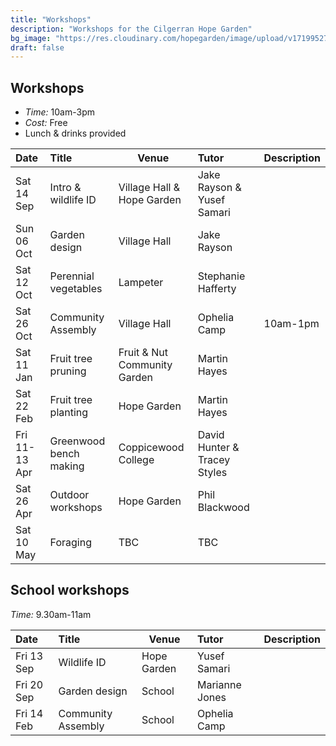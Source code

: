 ```yaml
---
title: "Workshops"
description: "Workshops for the Cilgerran Hope Garden"
bg_image: "https://res.cloudinary.com/hopegarden/image/upload/v1719952740/title-poppy.webp"
draft: false
---
```


## Workshops
- *Time:* 10am-3pm
- *Cost:* Free
- Lunch & drinks provided 

| Date          | Title                       | Venue                        | Tutor                        | Description |
| :------------ | :-------------------------- | ---------------------------- | :--------------------------- | :---------- |
| Sat 14 Sep    | Intro & wildlife ID         | Village Hall & Hope Garden   | Jake Rayson & Yusef Samari   |             |
| Sun 06 Oct    | Garden design               | Village Hall                 | Jake Rayson                  |             |
| Sat 12 Oct    | Perennial vegetables        | Lampeter                     | Stephanie Hafferty           |             |
| Sat 26 Oct    | Community Assembly          | Village Hall                 | Ophelia Camp                 | 10am-1pm    |
| Sat 11 Jan    | Fruit tree pruning          | Fruit & Nut Community Garden | Martin Hayes                 |             |
| Sat 22 Feb    | Fruit tree planting         | Hope Garden                  | Martin Hayes                 |             |
| Fri 11-13 Apr | Greenwood bench making      | Coppicewood College          | David Hunter & Tracey Styles |             |
| Sat 26 Apr    | Outdoor workshops           | Hope Garden                  | Phil Blackwood               |             |
| Sat 10 May    | Foraging                    | TBC                          | TBC                          |             |

## School workshops
*Time:* 9.30am-11am

| Date       | Title              | Venue       | Tutor          | Description |
| :--------- | :----------------- | ----------- | :------------- | :---------- |
| Fri 13 Sep | Wildlife ID        | Hope Garden | Yusef Samari   |             |
| Fri 20 Sep | Garden design      | School      | Marianne Jones |             |
| Fri 14 Feb | Community Assembly | School      | Ophelia Camp   |             |
